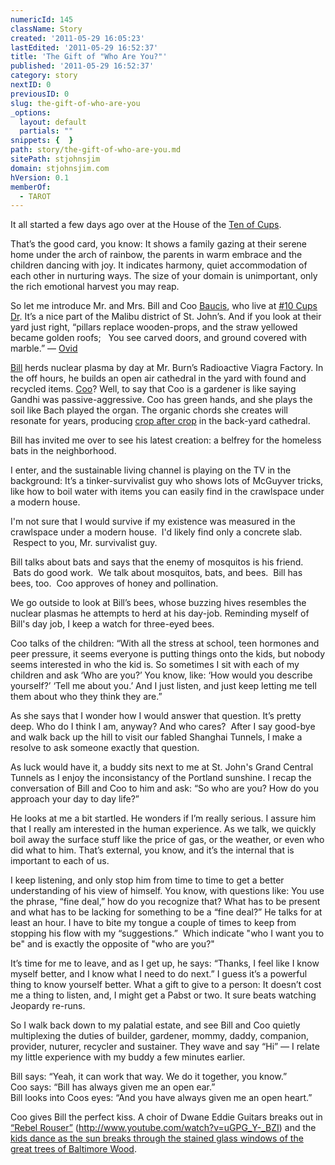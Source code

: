 ```yaml
---
numericId: 145
className: Story
created: '2011-05-29 16:05:23'
lastEdited: '2011-05-29 16:52:37'
title: 'The Gift of "Who Are You?"'
published: '2011-05-29 16:52:37'
category: story
nextID: 0
previousID: 0
slug: the-gift-of-who-are-you
_options:
  layout: default
  partials: ""
snippets: {  }
path: story/the-gift-of-who-are-you.md
sitePath: stjohnsjim
domain: stjohnsjim.com
hVersion: 0.1
memberOf:
  - TAROT
---
```

It all started a few days ago over at the House of the [Ten of Cups][0].

That&rsquo;s the good card, you know: It shows a family gazing at their serene home under the arch of rainbow, the parents in warm embrace and the children dancing with joy. It indicates harmony, quiet accommodation of each other in nurturing ways. The size of your domain is unimportant, only the rich emotional harvest you may reap.

So let me introduce Mr. and Mrs. Bill and Coo [Baucis][1], who live at [#10 Cups Dr][0]. It&rsquo;s a nice part of the Malibu district of St. John&rsquo;s. And if you look at their yard just right, &ldquo;pillars replace wooden-props,&#8232;and the straw yellowed became golden roofs; &#8232; You see carved doors, and ground covered with marble.&rdquo; &mdash; [Ovid][2]

[Bill][3] herds nuclear plasma by day at Mr. Burn&rsquo;s Radioactive Viagra Factory. In the off hours, he builds an open air cathedral in the yard with found and recycled items. [Coo][3]? Well, to say that Coo is a gardener is like saying Gandhi was passive-aggressive. Coo has green hands, and she plays the soil like Bach played the organ. The organic chords she creates will resonate for years, producing [crop after crop][4] in the back-yard cathedral.

Bill has invited me over to see his latest creation: a belfrey for the homeless bats in the neighborhood.

I enter, and the sustainable living channel is playing on the TV in the background: It&rsquo;s a tinker-survivalist guy who shows lots of McGuyver tricks, like how to boil water with items you can easily find in the crawlspace under a modern house.

I'm not sure that I would survive if my existence was measured in the crawlspace under a modern house. &nbsp;I'd likely find only a concrete slab. &nbsp;Respect to you, Mr. survivalist guy.

Bill talks about bats and says that the enemy of mosquitos is his friend. &nbsp;Bats do good work. &nbsp;We talk about mosquitos, bats, and bees. &nbsp;Bill has bees, too. &nbsp;Coo approves of honey and pollination.

We go outside to look at Bill&rsquo;s bees, whose buzzing hives resembles the nuclear plasmas he attempts to herd at his day-job. Reminding myself of Bill's day job, I keep a watch for three-eyed bees.

Coo talks of the children: &ldquo;With all the stress at school, teen hormones and peer pressure, it seems everyone is putting things onto the kids, but nobody seems interested in who the kid is. So sometimes I sit with each of my children and ask &lsquo;Who are you?&rsquo; You know, like: &lsquo;How would you describe yourself?&rsquo; &lsquo;Tell me about you.&rsquo; And I just listen, and just keep letting me tell them about who they think they are.&rdquo;

As she says that I wonder how I would answer that question. It&rsquo;s pretty deep. Who do I think I am, anyway? And who cares? &nbsp;After I say good-bye and walk back up the hill to visit our fabled Shanghai Tunnels, I make a resolve to ask someone exactly that question.

As luck would have it, a buddy sits next to me at St. John's Grand Central Tunnels as I enjoy the inconsistancy of the Portland sunshine. I recap the conversation of Bill and Coo to him and ask: &ldquo;So who are you? How do you approach your day to day life?&rdquo;

He looks at me a bit startled. He wonders if I&rsquo;m really serious. I assure him that I really am interested in the human experience. As we talk, we quickly boil away the surface stuff like the price of gas, or the weather, or even who did what to him. That&rsquo;s external, you know, and it&rsquo;s the internal that is important to each of us.

I keep listening, and only stop him from time to time to get a better understanding of his view of himself. You know, with questions like: You use the phrase, &ldquo;fine deal,&rdquo; how do you recognize that? What has to be present and what has to be lacking for something to be a &ldquo;fine deal?&rdquo; He talks for at least an hour. I have to bite my tongue a couple of times to keep from stopping his flow with my &ldquo;suggestions.&rdquo; &nbsp;Which indicate &quot;who I want you to be&quot; and is exactly the opposite of &quot;who are you?&quot;

It&rsquo;s time for me to leave, and as I get up, he says: &ldquo;Thanks, I feel like I know myself better, and I know what I need to do next.&rdquo; I guess it&rsquo;s a powerful thing to know yourself better. What a gift to give to a person: It doesn&rsquo;t cost me a thing to listen, and, I might get a Pabst or two. It sure beats watching Jeopardy re-runs.

So I walk back down to my palatial estate, and see Bill and Coo quietly multiplexing the duties of builder, gardener, mommy, daddy, companion, provider, nuturer, recycler and sustainer. They wave and say &ldquo;Hi&rdquo; &mdash; I relate my little experience with my buddy a few minutes earlier.

Bill says: &ldquo;Yeah, it can work that way. We do it together, you know.&rdquo;  
Coo says: &ldquo;Bill has always given me an open ear.&rdquo;  
Bill looks into Coos eyes: &ldquo;And you have always given me an open heart.&rdquo;

Coo gives Bill the perfect kiss. A choir of Dwane Eddie Guitars breaks out in [&ldquo;Rebel Rouser&rdquo;][5] (http://www.youtube.com/watch?v=uGPG_Y-_BZI) and the [kids dance as the sun breaks through the stained glass windows of the great trees of Baltimore Wood][0].&nbsp;

[0]: http://en.wikipedia.org/wiki/Ten_of_Cups
[1]: http://www.online-mythology.com/baucis_philemon/
[2]: http://en.wikisource.org/wiki/Baucis_and_Philemon_(Wikisource)
[3]: http://en.wikipedia.org/wiki/Bill_and_Coo
[4]: http://www.patternliteracy.com/permaculture/gaia
[5]: http://www.youtube.com/watch?v=uGPG_Y-_BZI